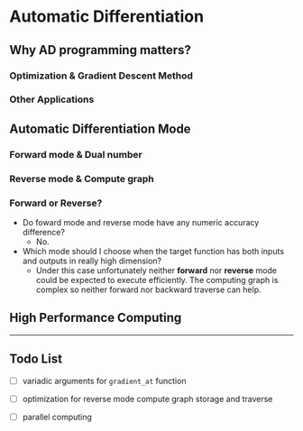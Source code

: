 # Automatic Differentiation

## Why AD programming matters?

### Optimization & Gradient Descent Method
### Other Applications

## Automatic Differentiation Mode

### Forward mode & Dual number

### Reverse mode & Compute graph
### Forward or Reverse?
- Do foward mode and reverse mode have any numeric accuracy difference?
  - No.
- Which mode should I choose when the target function has both inputs and outputs in really high dimension?
  - Under this case unfortunately neither **forward** nor **reverse** mode could be expected to execute efficiently. 
    The computing graph is complex so neither forward nor backward traverse can help.

## High Performance Computing

---
## Todo List
- [ ] variadic arguments for ```gradient_at``` function
- [ ] optimization for reverse mode compute graph storage and traverse
- [ ] parallel computing

